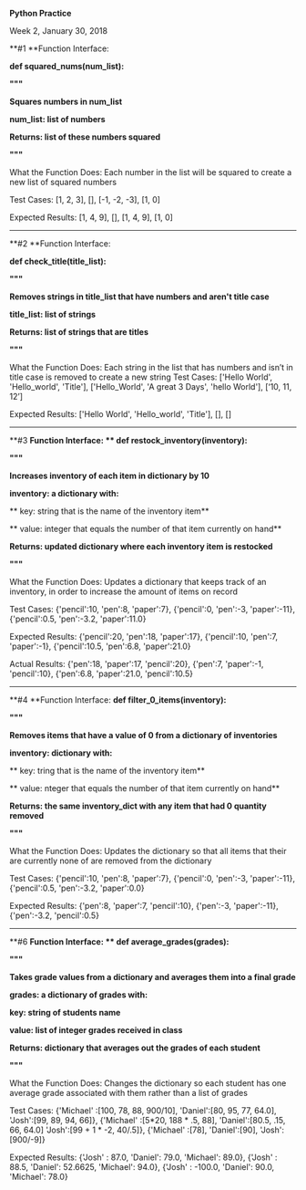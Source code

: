 **Python Practice**

Week 2, January 30, 2018

**#1  **Function Interface:

**def squared_nums(num_list):**

**"""**

**Squares numbers in num_list**

**num_list: list of numbers**

**Returns: list of these numbers squared**

**"""**

What the Function Does:	Each number in the list will be squared to create a new list of squared numbers

Test Cases:	[1, 2, 3], [], [-1, -2, -3], [1, 0]

Expected Results:	[1, 4, 9], [], [1, 4, 9], [1, 0]

* * *


**#2 **Function Interface:

**def check_title(title_list):**

**"""**

**Removes strings in title_list that have numbers and aren't title case**

**title_list: list of strings**

**Returns: list of strings that are titles**

**"""**

What the Function Does:	Each string in the list that has numbers and isn’t in title case is removed to create a new stringTest Cases:	['Hello World', 'Hello_world', 'Title'], 	['Hello_World', 'A great 3 Days', 'hello World'], [‘10, 11, 12’]

Expected Results:	['Hello World', 'Hello_world', 'Title'], [], []

* * *


**#3 **Function Interface:**    def restock_inventory(inventory):**

**"""**

**Increases inventory of each item in dictionary by 10**

**inventory: a dictionary with:**

**   key: string that is the name of the inventory item**

**   value: integer that equals the number of that item currently on hand**

**Returns: updated dictionary where each inventory item is restocked**

**"""**

What the Function Does:Updates a dictionary that keeps track of an inventory, in order to increase the amount of items on record

Test Cases:{'pencil':10, 'pen':8, 'paper':7}, {'pencil':0, 'pen':-3, 'paper':-11}, {'pencil':0.5, 'pen':-3.2, 'paper':11.0}

Expected Results:{'pencil':20, 'pen':18, 'paper':17}, {'pencil':10, 'pen':7, 'paper':-1}, {'pencil':10.5, 'pen':6.8, 'paper':21.0}

Actual Results:{'pen':18, 'paper':17, 'pencil':20}, {'pen':7, 'paper':-1, 'pencil':10}, {'pen':6.8, 'paper':21.0, 'pencil':10.5}

* * *


**#4 **Function Interface:**def filter_0_items(inventory):**

**"""**

**Removes items that have a value of 0 from a dictionary of inventories**

**inventory: dictionary with:**

**   key: tring that is the name of the inventory item**

**   value: nteger that equals the number of that item currently on hand**

**Returns: the same inventory_dict with any item that had 0 quantity removed**

**"""**

What the Function Does:Updates the dictionary so that all items that their are currently none of are removed from the dictionary

Test Cases:{'pencil':10, 'pen':8, 'paper':7}, {'pencil':0, 'pen':-3, 'paper':-11}, {'pencil':0.5, 'pen':-3.2, 'paper':0.0}

Expected Results:{'pen':8, 'paper':7, 'pencil':10}, {'pen':-3, 'paper':-11}, {'pen':-3.2, 'pencil':0.5}

* * *


**#6 **Function Interface:**   def average_grades(grades):**

**"""**

**Takes grade values from a dictionary and averages them into a final grade**

**grades: a dictionary of grades with:**

**key: string of students name**

**value: list of integer grades received in class**

**Returns: dictionary that averages out the grades of each student**

**"""**

What the Function Does:Changes the dictionary so each student has one average grade associated with them rather than a list of grades

Test Cases:{'Michael' :[100, 78, 88, 900/10], 'Daniel':[80, 95, 77, 64.0], 'Josh':[99, 89, 94, 66]}, {'Michael' :[5*20, 188 * .5, 88], 'Daniel':[80.5, .15, 66, 64.0] 'Josh':[99 + 1 * -2, 40/.5]}, {'Michael' :[78], 'Daniel':[90], 'Josh':[900/-9]}

Expected Results:{'Josh' : 87.0, 'Daniel': 79.0, 'Michael': 89.0},{'Josh' : 88.5, 'Daniel': 52.6625, 'Michael': 94.0},{'Josh' : -100.0, 'Daniel': 90.0, 'Michael': 78.0}
